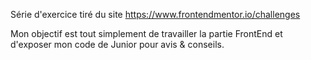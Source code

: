 Série d'exercice tiré du site https://www.frontendmentor.io/challenges

Mon objectif est tout simplement de travailler la partie FrontEnd et d'exposer mon code de Junior pour avis & conseils.

